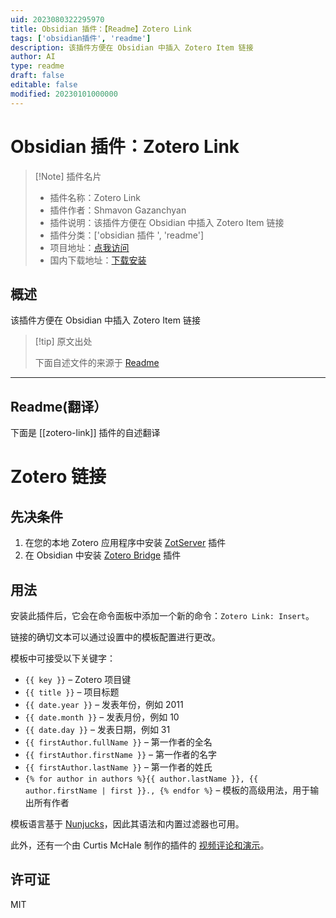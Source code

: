 ```yaml
---
uid: 2023080322295970
title: Obsidian 插件：【Readme】Zotero Link
tags: ['obsidian插件', 'readme']
description: 该插件方便在 Obsidian 中插入 Zotero Item 链接
author: AI
type: readme
draft: false
editable: false
modified: 20230101000000
---
```


# Obsidian 插件：Zotero Link

> [!Note] 插件名片
> - 插件名称：Zotero Link
> - 插件作者：Shmavon Gazanchyan
> - 插件说明：该插件方便在 Obsidian 中插入 Zotero Item 链接
> - 插件分类：['obsidian 插件 ', 'readme']
> - 项目地址：[点我访问](https://github.com/vanakat/zotero-link)
> - 国内下载地址：[下载安装](https://pkmer.cn/products/plugin/pluginMarket/?zotero-link)

## 概述

该插件方便在 Obsidian 中插入 Zotero Item 链接

> [!tip] 原文出处
>
>下面自述文件的来源于 [Readme](https://ghproxy.net/https://raw.githubusercontent.com/vanakat/zotero-link/main/README.md)
>

---

## Readme(翻译）

下面是 [[zotero-link]] 插件的自述翻译

# Zotero 链接

## 先决条件

1. 在您的本地 Zotero 应用程序中安装 [ZotServer](https://github.com/MunGell/ZotServer) 插件
2. 在 Obsidian 中安装 [Zotero Bridge](https://github.com/vanakat/zotero-bridge) 插件

## 用法

安装此插件后，它会在命令面板中添加一个新的命令：`Zotero Link: Insert`。

链接的确切文本可以通过设置中的模板配置进行更改。

模板中可接受以下关键字：

* `{{ key }}` – Zotero 项目键
* `{{ title }}` – 项目标题
* `{{ date.year }}` – 发表年份，例如 2011
* `{{ date.month }}` – 发表月份，例如 10
* `{{ date.day }}` – 发表日期，例如 31
* `{{ firstAuthor.fullName }}` – 第一作者的全名
* `{{ firstAuthor.firstName }}` – 第一作者的名字
* `{{ firstAuthor.lastName }}` – 第一作者的姓氏
* `{% for author in authors %}{{ author.lastName }}, {{ author.firstName | first }}., {% endfor %}` – 模板的高级用法，用于输出所有作者

模板语言基于 [Nunjucks](https://mozilla.github.io/nunjucks/templating.html#builtin-filters)，因此其语法和内置过滤器也可用。

此外，还有一个由 Curtis McHale 制作的插件的 [视频评论和演示](https://www.youtube.com/watch?v=44vV7Tr484Q)。

## 许可证

MIT
